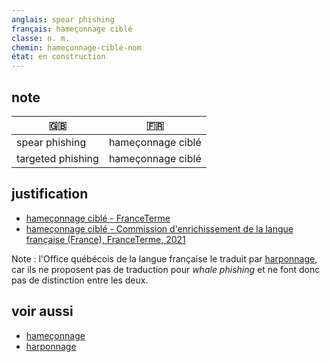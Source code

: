 ```yaml
---
anglais: spear phishing
français: hameçonnage ciblé
classe: n. m.
chemin: hameçonnage-ciblé-nom
état: en construction
---
```

## note

🇬🇧 | 🇫🇷
---|---
spear phishing|hameçonnage ciblé
targeted phishing|hameçonnage ciblé

## justification

- [hameçonnage ciblé - FranceTerme](https://www.culture.fr/franceterme/terme/JURI70)
- [hameçonnage ciblé - Commission d'enrichissement de la langue française (France), FranceTerme, 2021](https://vitrinelinguistique.oqlf.gouv.qc.ca/fiche-gdt/fiche/26559971/hameconnage-cible)

Note : l'Office québécois de la langue française le traduit par [harponnage](https://vitrinelinguistique.oqlf.gouv.qc.ca/fiche-gdt/fiche/8349460/harponnage), car ils ne proposent pas de traduction pour _whale phishing_ et ne font donc pas de distinction entre les deux.

## voir aussi

- [hameçonnage](hameçonnage-nom.html)
- [harponnage](harponnage-nom.html)
